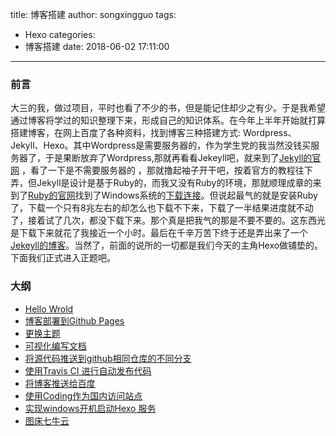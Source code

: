 title: 博客搭建
author: songxingguo
tags:
  - Hexo
categories:
  - 博客搭建
date: 2018-06-02 17:11:00
---
### 前言

大三的我，做过项目，平时也看了不少的书，但是能记住却少之有少。于是我希望通过博客将学过的知识整理下来，形成自己的知识体系。在今年上半年开始就打算搭建博客，在网上百度了各种资料，找到博客三种搭建方式: Wordpress、Jekyll、Hexo。其中Wordpress是需要服务器的，作为学生党的我当然没钱买服务器了，于是果断放弃了Wordpress,那就再看看Jekeyll吧，就来到了[Jekyll的官网](https://www.jekyll.com.cn) ，看了一下是不需要服务器的 ，那就撸起袖子开干吧，按着官方的教程往下弄，但Jekyll是设计是基于Ruby的，而我又没有Ruby的环境，那就顺理成章的来到了[Ruby的官网](http://www.ruby-lang.org/en/downloads/)找到了Windows系统的[下载连接](https://rubyinstaller.org/downloads)。但说起最气的就是安装Ruby了，下载一个只有8兆左右的却怎么也下载不下来，下载了一半结果进度就不动了，接着试了几次，都没下载下来。那个真是把我气的那是不要不要的。这东西光是下载下来就花了我接近一个小时。最后在千辛万苦下终于还是弄出来了一个[Jekeyll的博客](http://blog.songxingguo.com)。当然了，前面的说所的一切都是我们今天的主角Hexo做铺垫的。下面我们正式进入正题吧。

### 大纲

   - [Hello Wrold](https://www.songxingguo.com/2018/05/18/hello-world/)
   - [博客部署到Github Pages](https://www.songxingguo.com/2018/06/06/%E5%AE%A2%E9%83%A8%E7%BD%B2%E5%88%B0github-pages/)
   - [更换主题]()
   - [可视化编写文档]()
   - [将源代码推送到github相同仓库的不同分支]()
   - [使用Travis CI 进行自动发布代码]()
   - [将博客推送给百度]()
   - [使用Coding作为国内访问站点]()
   - [实现windows开机启动Hexo 服务]()
   - [图床七牛云]()